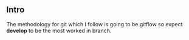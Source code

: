 ## Intro

The methodology for git which I follow is going to be gitflow so expect **develop** to be the most worked in branch.

